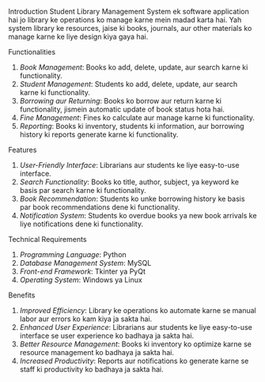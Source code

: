 Introduction
Student Library Management System ek software application hai jo library ke operations ko manage karne mein madad karta hai. Yah system library ke resources, jaise ki books, journals, aur other materials ko manage karne ke liye design kiya gaya hai.

Functionalities
1. *Book Management*: Books ko add, delete, update, aur search karne ki functionality.
2. *Student Management*: Students ko add, delete, update, aur search karne ki functionality.
3. *Borrowing aur Returning*: Books ko borrow aur return karne ki functionality, jismein automatic update of book status hota hai.
4. *Fine Management*: Fines ko calculate aur manage karne ki functionality.
5. *Reporting*: Books ki inventory, students ki information, aur borrowing history ki reports generate karne ki functionality.

Features
1. *User-Friendly Interface*: Librarians aur students ke liye easy-to-use interface.
2. *Search Functionality*: Books ko title, author, subject, ya keyword ke basis par search karne ki functionality.
3. *Book Recommendation*: Students ko unke borrowing history ke basis par book recommendations dene ki functionality.
4. *Notification System*: Students ko overdue books ya new book arrivals ke liye notifications dene ki functionality.

Technical Requirements
1. *Programming Language*: Python
2. *Database Management System*: MySQL
3. *Front-end Framework*: Tkinter ya PyQt
4. *Operating System*: Windows ya Linux

Benefits
1. *Improved Efficiency*: Library ke operations ko automate karne se manual labor aur errors ko kam kiya ja sakta hai.
2. *Enhanced User Experience*: Librarians aur students ke liye easy-to-use interface se user experience ko badhaya ja sakta hai.
3. *Better Resource Management*: Books ki inventory ko optimize karne se resource management ko badhaya ja sakta hai.
4. *Increased Productivity*: Reports aur notifications ko generate karne se staff ki productivity ko badhaya ja sakta hai. 